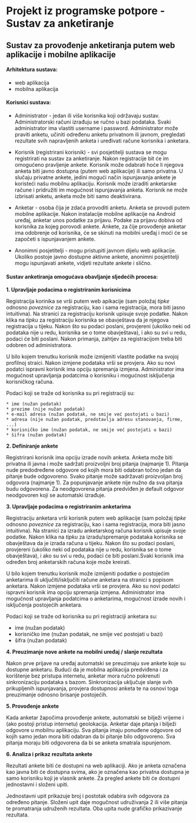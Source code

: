 # Projekt iz programske potpore - Sustav za anketiranje

## Sustav za provođenje anketiranja putem web aplikacije i mobilne aplikacije

#### Arhitektura sustava:
  * web aplikacija
  * mobilna aplikacija

#### Korisnici sustava:  

  * Administrator - jedan ili više korisnika koji održavaju sustav. Administratorski računi izrađuju se ručno u bazi podataka. Svaki administrator ima vlastiti username i password.  Administrator može praviti anketu, učiniti određenu anketu privatnom ili javnom, pregledati rezultate svih napravljenih anketa i uređivati račune korisnika i anketara.  

  * Korisnik (registrirani korisnik) - svi posjetitelji sustava se mogu registrirati na sustav za anketiranje. Nakon registracije bit će im omogućeno pravljenje ankete. Korisnik može odabrati hoće li njegova anketa biti javno dostupna (putem web aplikacije) ili samo privatna. U slučaju privatne ankete, jedini mogući način ispunjavanja ankete je koristeći našu mobilnu aplikaciju. Korisnik može izraditi anketarske račune i pridružiti im mogućnost ispunjavanja anketa. Korisnik ne može izbrisati anketu, anketa može biti samo deaktivirana.

  * Anketar - osoba čija je zdaća provoditi anketu. Anketa se provodi putem mobilne aplikacije. Nakon instalacije mobilne aplikacije na Android uređaj, anketar unos podatke za prijavu. Podake za prijavu dobiva od korisnika za kojeg porovodi ankete. Ankete, za čije provođenje anketar ima odobrenje od korisnika, će se skinuti na mobilni uređaj i moći će se započeti s ispunjavanjem ankete.  

  * Anonimni posjetitelji - mogu pristupiti javnom dijelu web aplikacije. Ukoliko postoje javno dostupne aktivne ankete, anonimni posjetitelji mogu ispunjavati ankete, vidjeti rezultate ankete i slično.

#### Sustav anketiranja omogućava obavljanje sljedećih procesa:

  **1. Upravljaje podacima o registriranim korisnicima** 

  Registracija korinika se vrši putem web apikacije (sam položaj _tipke_ odnosno _poveznice_ za registraciju, kao i sama registracija, mora biti jasno intuitivna). Na stranici za registraciju korisnik upisuje svoje podatke. Nakon klika na _tipku_ za registraciju korisnika se obavještava da je njegova registracija u tijeku. Nakon što su podaci poslani, provjereni (ukoliko neki od podataka nije u redu, korisnika se o tome obavještava), i ako su svi u redu, podaci će biti poslani. Nakon primanja, zahtjev za registracijom treba biti odobren od administratora.
  
  U bilo kojem trenutku korisnik može izmijeniti vlastite podatke na svojoj profilnoj straici. Nakon izmjene podataka vrši se provjera. Ako su novi podatci ispravni korisnik ima opciju spremanja izmjena. Administrator ima mogućnost upravljanja podatcima o korisniku i mogućnost isključenja korisničkog računa.

 Podaci koji se traže od korisnika su pri registraciji su:
 
    * ime (nužan podatak)
    * prezime (nije nužan podatak)
    * e-mail adresa (nužan podatak, ne smije već postojati u bazi)
    * adresa (nije nužan podatak, predstavlja adresu stanovanja, firme, ...)
    * korisničko ime (nužan podatak, ne smije već postojati u bazi)
    * šifra (nužan podatak)  
    
**2. Definiranje ankete**
    
Registrirani korisnik ima opciju izrade novih anketa. Anketa može biti privatna ili javna i može sadržati proizvoljni broj pitanja (najmanje 1). Pitanja nude predodređene odgovore od kojih mora biti odabran točno jedan da pitanje bude odgovoreno. Svako pitanje može sadržavati proizvoljan broj odgovora (najmanje 1). Za popunjavanje ankete nije nužno da sva pitanja budu odgovorena. Za neodgovorena pitanja predviđen je default odgovor neodgovoren koji se automatski izrađuje.

**3. Upravljaje podacima o registriranim anketarima** 

Registraciju anketara vrši korisnik putem web aplikacije (sam položaj _tipke_ odnosno _poveznice_ za registraciju, kao i sama registracija, mora biti jasno intuitivna). Na stranici za izradu anketarskog računa korisnik upisuje svoje podatke. Nakon klika na _tipku_ za izradu/spremanje podataka korisnika se obavještava da je izrada računa u tijeku. Nakon što su podaci poslani, provjereni (ukoliko neki od podataka nije u redu, korisnika se o tome obavještava), i ako su svi u redu, podaci će biti poslani.Svaki korisnik ima određen broj anketarskih računa koje može kreirati. 


U bilo kojem trenutku korisnik može izmijeniti podatke o postojećim anketarima ili uključiti/isključiti račune anketara na stranici s popisom anketara. Nakon izmjene podataka vrši se provjera. Ako su novi podatci ispravni korisnik ima opciju spremanja izmjena. Administrator ima mogućnost upravljanja podatcima o anketarima, mogućnost izrade novih i isključenja postojećih anketara.  

Podaci koji se traže od korisnika su pri registraciji anketara su:

 * ime (nužan podatak)
 * korisničko ime (nužan podatak, ne smije već postojati u bazi)
 * šifra (nužan podatak)  
 
 

**4. Preuzimanje nove ankete na mobilni uređaj / slanje rezultata**

Nakon prve prijave na uređaj automatski se preuzimaju sve ankete koje su dostupne anketaru. Budući da je mobilna aplikacija predviđena i za korištenje bez pristupa internetu, anketar mora ručno pokrenuti sinkronizaciju podataka s bazom. Sinkronizacija uključuje slanje svih prikupljenih ispunjavanja, provjera dostupnosi anketa te na osnovi toga preuzimanje odnosno brisanje postojećih.

**5. Provođenje ankete**

Kada anketar žapočima provođenje ankete, automatski se bilježi vrijeme i (ako postoji pristup internetu) geolokacija. Anketar daje pitanja i bilježi odgovore u mobilnu aplikaciju. Sva pitanja imaju ponuđene odgovore od kojih samo jedan mora biti odabran da bi pitanje bilo odgovoreno. Sva pitanja moraju biti odgovorena da bi se anketa smatrala ispunjenom.

**6. Analiza i prikaz rezultata ankete**

Rezultati ankete biti će dostupni na web aplikaciji. Ako je anketa označena kao javna biti će dostupna svima, ako je označena kao privatna dostupna je samo korisniku koji je vlasnik ankete. Za pregled ankete biti će dostupni jednostavni i složeni upiti.

Jednostavni upit prikazuje broj i postotak odabira svih odgovora za određeno pitanje.
Složeni upit daje mogučnost udruživanja 2 ili više pitanja te promatranja udruženih rezultata.
Oba upita nude grafičko prikazivanje rezultata.

 
